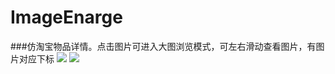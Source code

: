 # ImageEnarge
###仿淘宝物品详情。点击图片可进入大图浏览模式，可左右滑动查看图片，有图片对应下标
![](http://olaruo5se.bkt.clouddn.com/IMG_0099.png)
![](http://olaruo5se.bkt.clouddn.com/IMG_0098.png)


